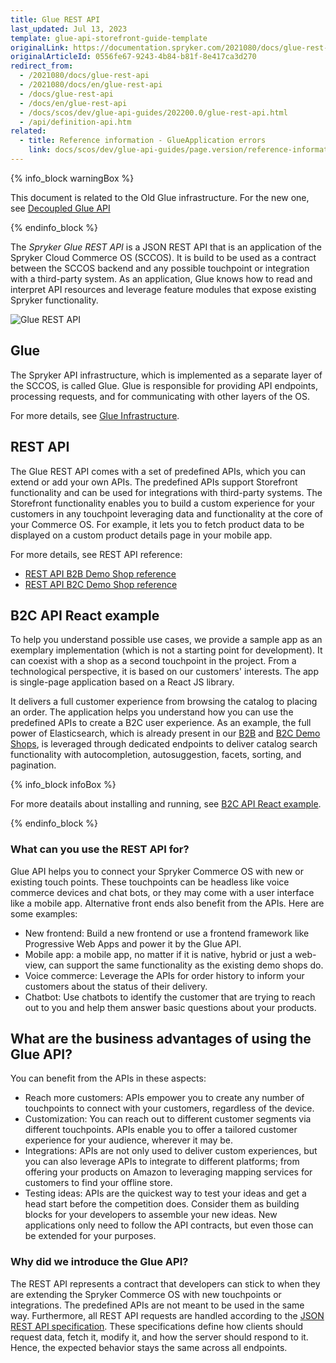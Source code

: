 ```yaml
---
title: Glue REST API
last_updated: Jul 13, 2023
template: glue-api-storefront-guide-template
originalLink: https://documentation.spryker.com/2021080/docs/glue-rest-api
originalArticleId: 0556fe67-9243-4b84-b81f-8e417ca3d270
redirect_from:
  - /2021080/docs/glue-rest-api
  - /2021080/docs/en/glue-rest-api
  - /docs/glue-rest-api
  - /docs/en/glue-rest-api
  - /docs/scos/dev/glue-api-guides/202200.0/glue-rest-api.html
  - /api/definition-api.htm
related:
  - title: Reference information - GlueApplication errors
    link: docs/scos/dev/glue-api-guides/page.version/reference-information-glueapplication-errors.html
---
```


{% info_block warningBox %}

This document is related to the Old Glue infrastructure. For the new one, see [Decoupled Glue API](/docs/scos/dev/glue-api-guides/{{page.version}}/decoupled-glue-api.html)

{% endinfo_block %}

The *Spryker Glue REST API* is a JSON REST API that is an application of the Spryker Cloud Commerce OS (SCCOS). It is build to be used as a contract between the SCCOS backend and any possible touchpoint or integration with a third-party system. As an application, Glue knows how to read and interpret API resources and leverage feature modules that expose existing Spryker functionality.

![Glue REST API](https://spryker.s3.eu-central-1.amazonaws.com/docs/Glue+API/Glue+REST+API/glue-rest-api.jpg)

## Glue

The Spryker API infrastructure, which is implemented as a separate layer of the SCCOS, is called Glue. Glue is responsible for providing API endpoints, processing requests, and for communicating with other layers of the OS.

For more details, see [Glue Infrastructure](/docs/scos/dev/glue-api-guides/{{page.version}}/glue-infrastructure.html).

## REST API

The Glue REST API comes with a set of predefined APIs, which you can extend or add your own APIs. The predefined APIs support Storefront functionality and can be used for integrations with third-party systems. The Storefront functionality enables you to build a custom experience for your customers in any touchpoint leveraging data and functionality at the core of your Commerce OS. For example, it lets you to fetch product data to be displayed on a custom product details page in your mobile app.

For more details, see REST API reference:

* [REST API B2B Demo Shop reference](/docs/scos/dev/glue-api-guides/{{site.version}}/rest-api-b2b-reference.html)
* [REST API B2C Demo Shop reference](/docs/scos/dev/glue-api-guides/{{site.version}}/rest-api-b2c-reference.html)

## B2C API React example

To help you understand possible use cases, we provide a sample app as an exemplary implementation (which is not a starting point for development). It can coexist with a shop as a second touchpoint in the project. From a technological perspective, it is based on our customers' interests. The app is single-page application based on a React JS library.

It delivers a full customer experience from browsing the catalog to placing an order. The application helps you understand how you can use the predefined APIs to create a B2C user experience. As an example, the full power of Elasticsearch, which is already present in our [B2B](/docs/scos/user/intro-to-spryker/b2b-suite.html) and [B2C Demo Shops](/docs/scos/user/intro-to-spryker/b2c-suite.html), is leveraged through dedicated endpoints to deliver catalog search functionality with autocompletion, autosuggestion, facets, sorting, and pagination.

{% info_block infoBox %}

For more deatails about installing and running, see [B2C API React example](/docs/scos/dev/glue-api-guides/{{page.version}}/glue-api-tutorials/b2c-api-react-example/b2c-api-react-example.html).

{% endinfo_block %}

### What can you use the REST API for?

Glue API helps you to connect your Spryker Commerce OS with new or existing touch points. These touchpoints can be headless like voice commerce devices and chat bots, or they may come with a user interface like a mobile app. Alternative front ends also benefit from the APIs. Here are some examples:
* New frontend: Build a new frontend or use a frontend framework like Progressive Web Apps and power it by the Glue API.
* Mobile app: a mobile app, no matter if it is native, hybrid or just a web-view, can support the same functionality as the existing demo shops do.
* Voice commerce: Leverage the APIs for order history to inform your customers about the status of their delivery.
* Chatbot: Use chatbots to identify the customer that are trying to reach out to you and help them answer basic questions about your products.

## What are the business advantages of using the Glue API?

You can benefit from the APIs in these aspects:
* Reach more customers: APIs empower you to create any number of touchpoints to connect with your customers, regardless of the device.
* Customization:  You can reach out to different customer segments via different touchpoints. APIs enable you to offer a tailored customer experience for your audience, wherever it may be.
* Integrations: APIs are not only used to deliver custom experiences, but you can also leverage APIs to integrate to different platforms; from offering your products on Amazon to leveraging mapping services for customers to find your offline store.
* Testing ideas: APIs are the quickest way to test your ideas and get a head start before the competition does. Consider them as building blocks for your developers to assemble your new ideas. New applications only need to follow the API contracts, but even those can be extended for your purposes.

### Why did we introduce the Glue API?

The REST API represents a contract that developers can stick to when they are extending the Spryker Commerce OS with new touchpoints or integrations. The predefined APIs are not meant to be used in the same way. Furthermore, all REST API requests are handled according to the [JSON REST API specification](https://jsonapi.org/). These specifications define how clients should request data, fetch it, modify it, and how the server should respond to it. Hence, the expected behavior stays the same across all endpoints.
